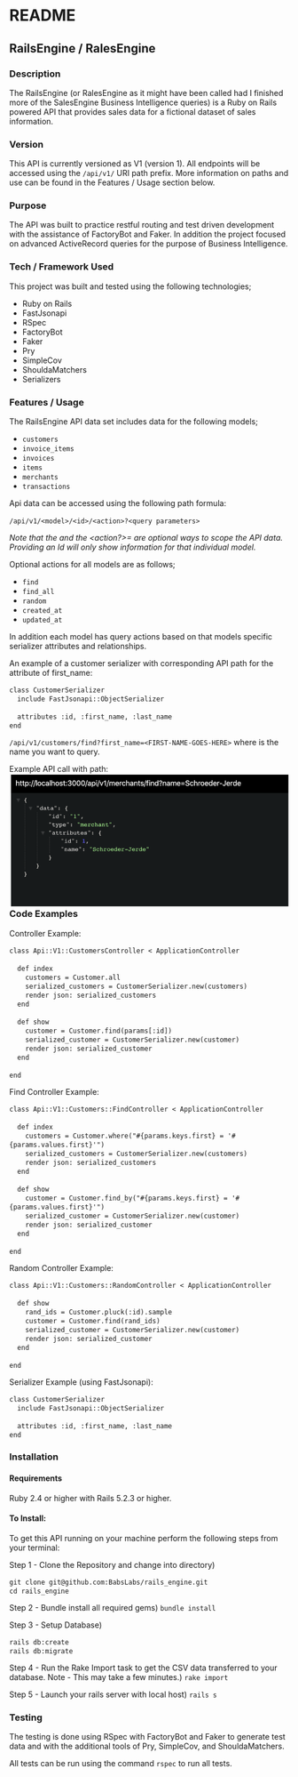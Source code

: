 # README

## RailsEngine / RalesEngine

### Description
The RailsEngine (or RalesEngine as it might have been called had I finished more of the SalesEngine Business Intelligence queries) is a Ruby on Rails powered API that provides sales data for a fictional dataset of sales information.

### Version
This API is currently versioned as V1 (version 1). All endpoints will be accessed using the `/api/v1/` URI path prefix. More information on paths and use can be found in the Features / Usage section below.

### Purpose
The API was built to practice restful routing and test driven development with the assistance of FactoryBot and Faker. In addition the project focused on advanced ActiveRecord queries for the purpose of Business Intelligence.

### Tech / Framework Used
This project was built and tested using the following technologies;

* Ruby on Rails
* FastJsonapi
* RSpec
* FactoryBot
* Faker
* Pry
* SimpleCov
* ShouldaMatchers
* Serializers

### Features / Usage
The RailsEngine API data set includes data for the following models;

* `customers`
* `invoice_items`
* `invoices`
* `items`
* `merchants`
* `transactions`

Api data can be accessed using the following path formula:

`/api/v1/<model>/<id>/<action>?<query parameters>`

 *Note that the <id> and the <action?>=<query parameters> are optional ways to scope the API data. Providing an Id will only show information for that individual model.*

Optional actions for all models are as follows;
* `find`
* `find_all`
* `random`
* `created_at`
* `updated_at`

In addition each model has query actions based on that models specific serializer attributes and relationships.

An example of a customer serializer with corresponding API path for the attribute of first_name:

```
class CustomerSerializer
  include FastJsonapi::ObjectSerializer

  attributes :id, :first_name, :last_name
end
```

`/api/v1/customers/find?first_name=<FIRST-NAME-GOES-HERE>` where <FIRST-NAME-GOES-HERE> is the name you want to query.

Example API call with path:
<img src="https://raw.githubusercontent.com/BabsLabs/rails_engine/master/lib/img/Screen%20Shot%202019-12-01%20at%209.50.51%20PM.png"
     alt="Example Search wih URL"
     style="float: left; margin-right: 10px;" />

### Code Examples
Controller Example:
```
class Api::V1::CustomersController < ApplicationController

  def index
    customers = Customer.all
    serialized_customers = CustomerSerializer.new(customers)
    render json: serialized_customers
  end

  def show
    customer = Customer.find(params[:id])
    serialized_customer = CustomerSerializer.new(customer)
    render json: serialized_customer
  end

end
```

Find Controller Example:
```
class Api::V1::Customers::FindController < ApplicationController

  def index
    customers = Customer.where("#{params.keys.first} = '#{params.values.first}'")
    serialized_customers = CustomerSerializer.new(customers)
    render json: serialized_customers
  end

  def show
    customer = Customer.find_by("#{params.keys.first} = '#{params.values.first}'")
    serialized_customer = CustomerSerializer.new(customer)
    render json: serialized_customer
  end

end
```

Random Controller Example:
```
class Api::V1::Customers::RandomController < ApplicationController

  def show
    rand_ids = Customer.pluck(:id).sample
    customer = Customer.find(rand_ids)
    serialized_customer = CustomerSerializer.new(customer)
    render json: serialized_customer
  end

end
```

Serializer Example (using FastJsonapi):
```
class CustomerSerializer
  include FastJsonapi::ObjectSerializer

  attributes :id, :first_name, :last_name
end
```

### Installation
#### Requirements
Ruby 2.4 or higher with Rails 5.2.3 or higher.

#### To Install:
To get this API running on your machine perform the following steps from your terminal:

Step 1 - Clone the Repository and change into directory)
```
git clone git@github.com:BabsLabs/rails_engine.git
cd rails_engine
```

Step 2 - Bundle install all required gems)
`bundle install`

Step 3 - Setup Database)
```
rails db:create
rails db:migrate
```

Step 4 - Run the Rake Import task to get the CSV data transferred to your database. Note - This may take a few minutes.)
`rake import`

Step 5 - Launch your rails server with local host)
`rails s`

### Testing
The testing is done using RSpec with FactoryBot and Faker to generate test data and with the additional tools of Pry, SimpleCov, and ShouldaMatchers.

All tests can be run using the command `rspec` to run all tests.

